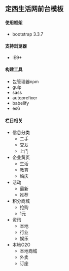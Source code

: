 ## 定西生活网前台模板

#### 使用框架
+ bootstrap 3.3.7

#### 支持浏览器
+ IE9+

#### 构建工具
+ 包管理器npm
+ gulp
+ sass
+ autoprefixer
+ babelify
+ es6

#### 栏目相关
+ 信息分类
  + 二手
  + 交友
  + 上门
+ 企业黄页
  + 生活
  + 教育
  + 婚庆
+ 活动
  + 最新
  + 推荐
+ 积分商城
  + 抢购
  + 1元
+ 资讯
  + 本地
  + 行业
  + 娱乐
+ 本地O2O
  + 本地商城
  + 外卖
  + 订座
